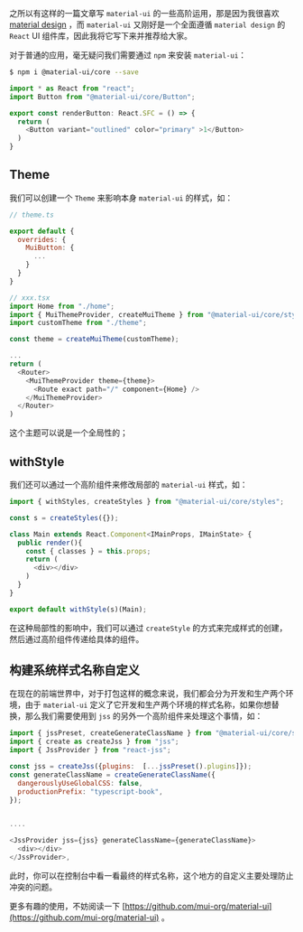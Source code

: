之所以有这样的一篇文章写 `material-ui` 的一些高阶运用，那是因为我很喜欢 [material design](https://material.io/design/) ，而 `material-ui` 又刚好是一个全面遵循 `material design` 的 `React` UI 组件库，因此我将它写下来并推荐给大家。

对于普通的应用，毫无疑问我们需要通过 `npm` 来安装 `material-ui`：

```bash
$ npm i @material-ui/core --save
```

```javascript
import * as React from "react";
import Button from "@material-ui/core/Button";

export const renderButton: React.SFC = () => {
  return (
    <Button variant="outlined" color="primary" >1</Button>
  )
}
```

## Theme

我们可以创建一个 `Theme` 来影响本身 `material-ui` 的样式，如：

```javascript
// theme.ts

export default {
  overrides: {
    MuiButton: {
      ...
    }
  }
}

// xxx.tsx
import Home from "./home";
import { MuiThemeProvider, createMuiTheme } from "@material-ui/core/styles";
import customTheme from "./theme";

const theme = createMuiTheme(customTheme);

...
return (
  <Router>
    <MuiThemeProvider theme={theme}>
      <Route exact path="/" component={Home} />
    </MuiThemeProvider>
  </Router>
)
```

这个主题可以说是一个全局性的；

## withStyle

我们还可以通过一个高阶组件来修改局部的 `material-ui` 样式，如：

```javascript
import { withStyles, createStyles } from "@material-ui/core/styles";

const s = createStyles({});

class Main extends React.Component<IMainProps, IMainState> {
  public render(){
    const { classes } = this.props;
    return (
      <div></div>
    )
  }
}

export default withStyle(s)(Main);
```

在这种局部性的影响中，我们可以通过 `createStyle` 的方式来完成样式的创建，然后通过高阶组件传递给具体的组件。

## 构建系统样式名称自定义

在现在的前端世界中，对于打包这样的概念来说，我们都会分为开发和生产两个环境，由于 `material-ui` 定义了它开发和生产两个环境的样式名称，如果你想替换，那么我们需要使用到 `jss` 的另外一个高阶组件来处理这个事情，如：

```javascript
import { jssPreset, createGenerateClassName } from "@material-ui/core/styles";
import { create as createJss } from "jss";
import { JssProvider } from "react-jss";

const jss = createJss({plugins:  [...jssPreset().plugins]});
const generateClassName = createGenerateClassName({
  dangerouslyUseGlobalCSS: false,
  productionPrefix: "typescript-book",
});


....

<JssProvider jss={jss} generateClassName={generateClassName}>
  <div></div>
</JssProvider>,
```

此时，你可以在控制台中看一看最终的样式名称，这个地方的自定义主要处理防止冲突的问题。

更多有趣的使用，不妨阅读一下 [https://github.com/mui-org/material-ui](https://github.com/mui-org/material-ui) 。